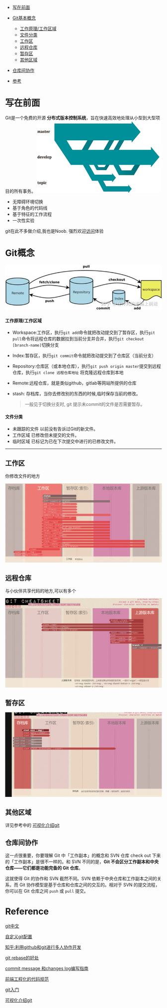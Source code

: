 - [写在前面](#写在前面)
- [Git基本概念](#Git概念)
    - [工作原理/工作区域](#工作原理/工作区域)
    - [文件分类](#文件分类)
    - [工作区](#工作区)
    - [远程仓库](#远程仓库)
    - [暂存区](#暂存区)
    - [其他区域](#其他区域)
    
- [仓库间协作](#仓库间协作)
- [参考](#reference)

# 写在前面

Git是一个免费的开源 **分布式版本控制系统**，旨在快速高效地处理从小型到大型项目的所有事务。
![branching model](../images/branches.png)

- 无障碍环境切换
- 基于角色的代码线
- 基于特征的工作流程
- 一次性实验

git在此不多做介绍,我也是Noob.
强烈欢迎[访问](http://git.banksteel.com)体验

# Git概念

![工作原理](../images/gitIntroduction.jpg)

#### 工作原理/工作区域

- Workspace:工作区，执行`git add`命令就把改动提交到了暂存区，执行`git pull`命令将远程仓库的数据拉到当前分支并合并，执行`git checkout [branch-name]`切换分支

- Index:暂存区，执行`git commit`命令就把改动提交到了仓库区（当前分支）

- Repository:仓库区（或本地仓库），执行`git push origin master`提交到远程仓库，执行`git clone 远程仓库地址` 将克隆远程仓库到本地

- Remote:远程仓库，就是类似github，gitlab等网站所提供的仓库

- stash: 存档库，当你去修改别的东西的时候,临时保存当前的修改。

  > 一般见于切换分支时, git 提示未commit的文件是否需要暂存。

#### 文件分类

- 未跟踪的文件
以前没有告诉过Git的新文件。
- 工作区域
已修改但未提交的文件。
- 临时区域
已标记为已在下次提交中进行的已修改文件。

----

## 工作区

你修改文件的地方

![image-20191113160926843](../images/image-20191113160926843.png)

## 远程仓库

与小伙伴共享代码的地方,可以有多个

![image-20191113160823681](../images/image-20191113160823681.png)



## 暂存区

![image-20191113162356078](../images/image-20191113162356078.png)



## 其他区域

详见参考中的 [可视化介绍git](https://ndpsoftware.com/git-cheatsheet.html)

## 仓库间协作

这一点很重要，你要理解 Git 中「工作副本」的概念和 SVN 仓库 check out 下来的「工作副本」是很不一样的。和 SVN 不同的是，**Git 不会区分工作副本和中央仓库——它们都是功能完备的 Git 仓库**。

这就使得 Git 的协作和 SVN 截然不同。SVN 依赖于中央仓库和工作副本之间的关系，而 Git 协作模型是基于仓库和仓库之间的交互的。相对于 SVN 的提交流程，你可以在 Git 仓库之间 `push` 或 `pull` 提交。


# Reference

[git中文](https://git-scm.com/book/zh/v2/%E8%B5%B7%E6%AD%A5-%E5%85%B3%E4%BA%8E%E7%89%88%E6%9C%AC%E6%8E%A7%E5%88%B6)

[自定义git配置](https://git-scm.com/book/zh/v1/%E8%87%AA%E5%AE%9A%E4%B9%89-Git-%E9%85%8D%E7%BD%AE-Git)

[知乎:利用github和git进行多人协作开发](https://zhuanlan.zhihu.com/p/23478654)

[git rebase的好处](https://www.codercto.com/a/45325.html)

[commit message 和changes log编写指南](http://www.ruanyifeng.com/blog/2016/01/commit_message_change_log.html)

[前端工程化的代码规范](https://zhuanlan.zhihu.com/p/71143472?utm_source=wechat_session&utm_medium=social&utm_oi=910223710001184768)

[git入门](https://zhuanlan.zhihu.com/p/78206003?utm_source=ZHShareTargetIDMore&utm_medium=social&utm_oi=910223710001184768)

[可视化介绍git](https://ndpsoftware.com/git-cheatsheet.html)